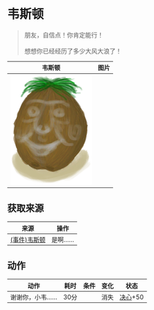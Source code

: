 # 韦斯顿  
> 朋友，自信点！你肯定能行！<br><br>想想你已经经历了多少大风大浪了！  
  
  韦斯顿  |   图片   
 ----  |  ----:   
   |  <img decoding="async" src="Sprite/Weston.png" href="a.md" style="max-width:300px;max-height:300px;">   
  
## 获取来源  
来源  |  操作  
----  |  ----  
[(事件)韦斯顿](Event_WestonIslandEscape1.md)  |  是啊……  
## 动作  
动作  |  耗时  |  条件  |  变化  |  状态  
----  |  ----  |  ----  |  ----  |  ----  
谢谢你，小韦……<br>  |  30分  |    |  消失  |  [决心](Determination.md)+50  
